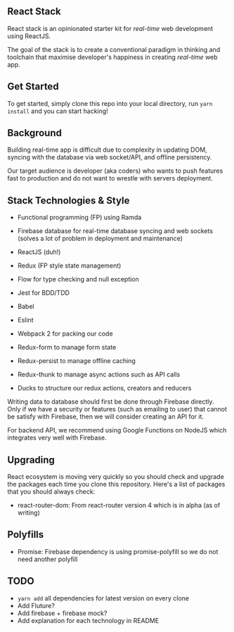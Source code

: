 ## React Stack
React stack is an opinionated starter kit for *real-time* web development using ReactJS.

The goal of the stack is to create a conventional paradigm in thinking and toolchain
that maximise developer's happiness in creating *real-time* web app.

## Get Started
To get started, simply clone this repo into your local directory, run `yarn install` and you can start hacking!

## Background
Building real-time app is difficult due to complexity in updating DOM, syncing with the database via web socket/API, and offline persistency.

Our target audience is developer (aka coders) who wants to push features fast to production and do not want to wrestle with servers deployment.

## Stack Technologies & Style
- Functional programming (FP) using Ramda
- Firebase database for real-time database syncing and web sockets (solves a lot of problem in deployment and maintenance)
- ReactJS (duh!)
- Redux (FP style state management)
- Flow for type checking and null exception
- Jest for BDD/TDD
- Babel
- Eslint
- Webpack 2 for packing our code

- Redux-form to manage form state
- Redux-persist to manage offline caching
- Redux-thunk to manage async actions such as API calls
- Ducks to structure our redux actions, creators and reducers

Writing data to database should first be done through Firebase directly.
Only if we have a security or features (such as emailing to user) that cannot be satisfy with Firebase, then we will consider creating an API for it.

For backend API, we recommend using Google Functions on NodeJS which integrates very well with Firebase.

## Upgrading
React ecosystem is moving very quickly so you should check and upgrade the packages each time you clone this repository. Here's a list of packages that you should always check:

- react-router-dom: From react-router version 4 which is in alpha (as of writing)

## Polyfills
- Promise: Firebase dependency is using promise-polyfill so we do not need another polyfill

## TODO
- `yarn add` all dependencies for latest version on every clone
- Add Fluture?
- Add firebase + firebase mock?
- Add explanation for each technology in README
